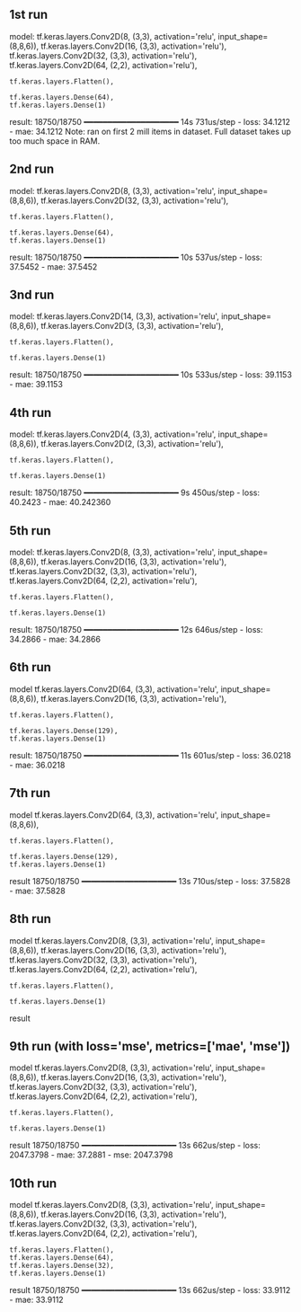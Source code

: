 ## 1st run
model:
    tf.keras.layers.Conv2D(8, (3,3), activation='relu', input_shape=(8,8,6)),
    tf.keras.layers.Conv2D(16, (3,3), activation='relu'),
    tf.keras.layers.Conv2D(32, (3,3), activation='relu'),
    tf.keras.layers.Conv2D(64, (2,2), activation='relu'),

    tf.keras.layers.Flatten(),

    tf.keras.layers.Dense(64),
    tf.keras.layers.Dense(1)
result:
    18750/18750 ━━━━━━━━━━━━━━━━━━━━ 14s 731us/step - loss: 34.1212 - mae: 34.1212 
Note: ran on first 2 mill items in dataset. Full dataset takes up too much space in RAM.

## 2nd run
model:
    tf.keras.layers.Conv2D(8, (3,3), activation='relu', input_shape=(8,8,6)),
    tf.keras.layers.Conv2D(32, (3,3), activation='relu'),

    tf.keras.layers.Flatten(),

    tf.keras.layers.Dense(64),
    tf.keras.layers.Dense(1)
result: 
    18750/18750 ━━━━━━━━━━━━━━━━━━━━ 10s 537us/step - loss: 37.5452 - mae: 37.5452

## 3nd run
model:
    tf.keras.layers.Conv2D(14, (3,3), activation='relu', input_shape=(8,8,6)),
    tf.keras.layers.Conv2D(3, (3,3), activation='relu'),

    tf.keras.layers.Flatten(),

    tf.keras.layers.Dense(1)
result: 
    18750/18750 ━━━━━━━━━━━━━━━━━━━━ 10s 533us/step - loss: 39.1153 - mae: 39.1153

## 4th run
model:
    tf.keras.layers.Conv2D(4, (3,3), activation='relu', input_shape=(8,8,6)),
    tf.keras.layers.Conv2D(2, (3,3), activation='relu'),

    tf.keras.layers.Flatten(),

    tf.keras.layers.Dense(1)
result: 
    18750/18750 ━━━━━━━━━━━━━━━━━━━━ 9s 450us/step - loss: 40.2423 - mae: 40.242360

## 5th run
model:
    tf.keras.layers.Conv2D(8, (3,3), activation='relu', input_shape=(8,8,6)),
    tf.keras.layers.Conv2D(16, (3,3), activation='relu'),
    tf.keras.layers.Conv2D(32, (3,3), activation='relu'),
    tf.keras.layers.Conv2D(64, (2,2), activation='relu'),

    tf.keras.layers.Flatten(),

    tf.keras.layers.Dense(1)
result: 
    18750/18750 ━━━━━━━━━━━━━━━━━━━━ 12s 646us/step - loss: 34.2866 - mae: 34.2866

## 6th run
model
    tf.keras.layers.Conv2D(64, (3,3), activation='relu', input_shape=(8,8,6)),
    tf.keras.layers.Conv2D(16, (3,3), activation='relu'),

    tf.keras.layers.Flatten(),

    tf.keras.layers.Dense(129),
    tf.keras.layers.Dense(1)
result: 
    18750/18750 ━━━━━━━━━━━━━━━━━━━━ 11s 601us/step - loss: 36.0218 - mae: 36.0218

## 7th run
model
    tf.keras.layers.Conv2D(64, (3,3), activation='relu', input_shape=(8,8,6)),
        
    tf.keras.layers.Flatten(),

    tf.keras.layers.Dense(129),
    tf.keras.layers.Dense(1)
result 
    18750/18750 ━━━━━━━━━━━━━━━━━━━━ 13s 710us/step - loss: 37.5828 - mae: 37.5828 

## 8th run
model
    tf.keras.layers.Conv2D(8, (3,3), activation='relu', input_shape=(8,8,6)),
    tf.keras.layers.Conv2D(16, (3,3), activation='relu'),
    tf.keras.layers.Conv2D(32, (3,3), activation='relu'),
    tf.keras.layers.Conv2D(64, (2,2), activation='relu'),

    tf.keras.layers.Flatten(),

    tf.keras.layers.Dense(1)
result 

## 9th run (with loss='mse', metrics=['mae', 'mse'])
model
    tf.keras.layers.Conv2D(8, (3,3), activation='relu', input_shape=(8,8,6)),
    tf.keras.layers.Conv2D(16, (3,3), activation='relu'),
    tf.keras.layers.Conv2D(32, (3,3), activation='relu'),
    tf.keras.layers.Conv2D(64, (2,2), activation='relu'),

    tf.keras.layers.Flatten(),

    tf.keras.layers.Dense(1)
result
    18750/18750 ━━━━━━━━━━━━━━━━━━━━ 13s 662us/step - loss: 2047.3798 - mae: 37.2881 - mse: 2047.3798  

## 10th run
model
    tf.keras.layers.Conv2D(8, (3,3), activation='relu', input_shape=(8,8,6)),
    tf.keras.layers.Conv2D(16, (3,3), activation='relu'),
    tf.keras.layers.Conv2D(32, (3,3), activation='relu'),
    tf.keras.layers.Conv2D(64, (2,2), activation='relu'),

    tf.keras.layers.Flatten(),
    tf.keras.layers.Dense(64),
    tf.keras.layers.Dense(32),
    tf.keras.layers.Dense(1)
result
    18750/18750 ━━━━━━━━━━━━━━━━━━━━ 13s 662us/step - loss: 33.9112 - mae: 33.9112